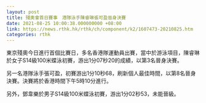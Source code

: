 ```yaml
---
layout: post
title: 殘奧會首日賽事　港隊泳手陳睿琳張可盈晉身決賽
date: 2021-08-25 10:00:38.000000000 +08:00
link: https://news.rthk.hk/rthk/ch/component/k2/1607473-20210825.htm
categories: rthk
---
```


東京殘奧今日進行首個比賽日，多名香港隊運動員出賽，當中於游泳項目，陳睿琳於女子S14級100米蝶泳初賽，游出1分07秒20的成績，以第3名晉身決賽。

另一名港隊泳手張可盈，初賽游出1分10秒68，刷新個人最佳時間，以第8名晉身決賽。決賽將於香港時間下午5時10分進行。

另外，鄧韋樂於男子S14級100米蝶泳初賽，游出1分02秒53，未能晉級。
